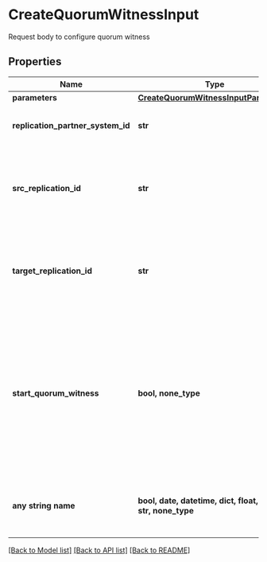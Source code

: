 # CreateQuorumWitnessInput

Request body to configure quorum witness

## Properties
Name | Type | Description | Notes
------------ | ------------- | ------------- | -------------
**parameters** | [**CreateQuorumWitnessInputParameters**](CreateQuorumWitnessInputParameters.md) |  | 
**replication_partner_system_id** | **str** | SystemId of target replication partner | 
**src_replication_id** | **str** | Id of source replication partner on which quorum witness is to be configured | 
**target_replication_id** | **str** | Id of target replication partner on which quorum witness is to be configured | 
**start_quorum_witness** | **bool, none_type** | Specifies start/stop Quorum Witness connectivity on the storage system. If set true, ATF configuration is activated. If set false, ATF configuration is deactivated. | [optional] 
**any string name** | **bool, date, datetime, dict, float, int, list, str, none_type** | any string name can be used but the value must be the correct type | [optional]

[[Back to Model list]](../README.md#documentation-for-models) [[Back to API list]](../README.md#documentation-for-api-endpoints) [[Back to README]](../README.md)


